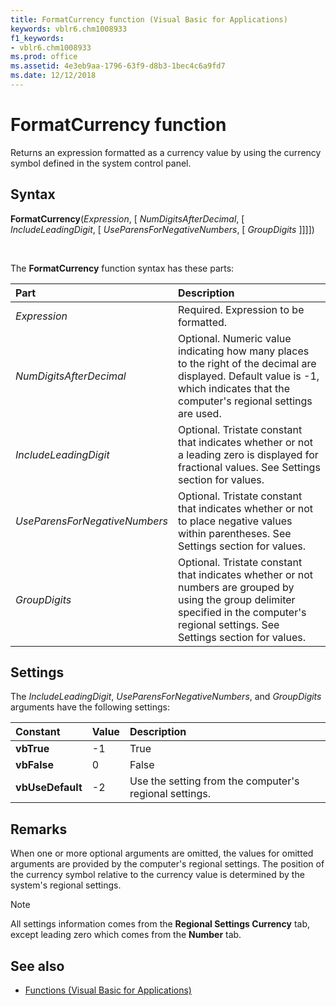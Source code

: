 ```yaml
---
title: FormatCurrency function (Visual Basic for Applications)
keywords: vblr6.chm1008933
f1_keywords:
- vblr6.chm1008933
ms.prod: office
ms.assetid: 4e3eb9aa-1796-63f9-d8b3-1bec4c6a9fd7
ms.date: 12/12/2018
---
```



# FormatCurrency function

Returns an expression formatted as a currency value by using the currency symbol defined in the system control panel.

## Syntax

**FormatCurrency**(_Expression_, [ _NumDigitsAfterDecimal_, [ _IncludeLeadingDigit_, [ _UseParensForNegativeNumbers_, [ _GroupDigits_ ]]]])

<br/>

The **FormatCurrency** function syntax has these parts:

|Part|Description|
|:-----|:-----|
| _Expression_|Required. Expression to be formatted.|
| _NumDigitsAfterDecimal_|Optional. Numeric value indicating how many places to the right of the decimal are displayed. Default value is -1, which indicates that the computer's regional settings are used.|
| _IncludeLeadingDigit_|Optional. Tristate constant that indicates whether or not a leading zero is displayed for fractional values. See Settings section for values.|
| _UseParensForNegativeNumbers_|Optional. Tristate constant that indicates whether or not to place negative values within parentheses. See Settings section for values.|
| _GroupDigits_|Optional. Tristate constant that indicates whether or not numbers are grouped by using the group delimiter specified in the computer's regional settings. See Settings section for values.|

## Settings

The _IncludeLeadingDigit_, _UseParensForNegativeNumbers_, and _GroupDigits_ arguments have the following settings:

|Constant|Value|Description|
|:-----|:-----|:-----|
|**vbTrue**|-1|True|
|**vbFalse**| 0|False|
|**vbUseDefault**|-2|Use the setting from the computer's regional settings.|

## Remarks

When one or more optional arguments are omitted, the values for omitted arguments are provided by the computer's regional settings.
The position of the currency symbol relative to the currency value is determined by the system's regional settings.

> [!NOTE] 
> All settings information comes from the **Regional Settings Currency** tab, except leading zero which comes from the **Number** tab.


## See also

- [Functions (Visual Basic for Applications)](../functions-visual-basic-for-applications.md)
